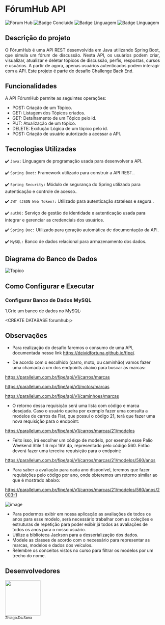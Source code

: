 # FórumHub API
![Fórum Hub](https://github.com/ThiagoDeSena/Forum-Hub/assets/110785400/7030cf6f-0f52-4be0-90cc-391384fdf964)
![Badge Concluído](http://img.shields.io/static/v1?label=STATUS&message=CONCLUÍDO&color=GREEN&style=for-the-badge)
![Badge Linguagem](http://img.shields.io/static/v1?label=LINGUAGEM&message=JAVA&color=yellow&style=for-the-badge)
![Badge Linguagem](http://img.shields.io/static/v1?label=API&message=Fórum_hub&color=blue&style=for-the-badge)

## Descrição do projeto 

<p align="justify">
O FórumHub é uma API REST desenvolvida em Java utilizando Spring Boot, que simula um fórum de discussão. Nesta API, os usuários podem criar, visualizar, 
atualizar e deletar tópicos de discussão, perfis, respostas, cursos e usuários. A partir de agora, apenas usuários autenticados podem interagir com a API. 
Este projeto é parte do desafio Challenge Back End.
</p>

## Funcionalidades

A API FórumHub permite as seguintes operações:

- POST: Criação de um Tópico.
- GET: Listagem dos Tópicos criados.
- GET: Detalhamento de um Tópico pelo id.
- PUT: Atualização de um tópico.
- DELETE: Exclução Lógica de um tópico pelo id.
- POST: Criação de usuário autorizado a acessar a API.

## Tecnologias Utilizadas

:heavy_check_mark: `Java:` Linguagem de programação usada para desenvolver a API. 

:heavy_check_mark: `Spring Boot:` Framework utilizado para construir a API REST..

:heavy_check_mark: `Spring Security:` Módulo de segurança do Spring utilizado para autenticação e controle de acesso..

:heavy_check_mark: `JWT (JSON Web Token):` Utilizado para autenticação stateless e segura..

:heavy_check_mark: `auth0:` Serviço de gestão de identidade e autenticação usada para integrar e gerenciar as credenciais dos usuários.

:heavy_check_mark: `Spring Doc:` Utilizado para geração automática de documentação da API.

:heavy_check_mark: `MySQL:` Banco de dados relacional para armazenamento dos dados.

## Diagrama do Banco de Dados

![Tópico](https://github.com/ThiagoDeSena/Forum-Hub/assets/110785400/70872da6-ea07-4446-80ce-8ef87854bf08)

## Como Configurar e Executar

<h3>Configurar Banco de Dados MySQL</h3>

 1.Crie um banco de dados no MySQL:

  <CREATE DATABASE forumhub;>

 ## Observações

 - Para realização do desafio faremos o consumo de uma API, documentada nesse link https://deividfortuna.github.io/fipe/.

- De acordo com o escolhido (carro, moto, ou caminhão) vamos fazer uma chamada a um dos endpoints abaixo para buscar as marcas:

https://parallelum.com.br/fipe/api/v1/carros/marcas

https://parallelum.com.br/fipe/api/v1/motos/marcas

https://parallelum.com.br/fipe/api/v1/caminhoes/marcas

- O retorno dessa requisição será uma lista com código e marca desejada. Caso o usuário queira por exemplo fazer uma consulta a modelos de carros da Fiat, que possui o código 21, terá que fazer uma nova requisição para o endpoint:
  
https://parallelum.com.br/fipe/api/v1/carros/marcas/21/modelos

- Feito isso, irá escolher um código de modelo, por exemplo esse Palio Weekend Stile 1.6 mpi 16V 4p, representado pelo código 560. Então deverá fazer uma terceira requisição para o endpoint:

https://parallelum.com.br/fipe/api/v1/carros/marcas/21/modelos/560/anos

- Para saber a avaliação para cada ano disponível, teremos que fazer requisições pelo código por ano, onde obteremos um retorno similar ao que é mostrado abaixo:
  
https://parallelum.com.br/fipe/api/v1/carros/marcas/21/modelos/560/anos/2003-1

![image](https://github.com/ThiagoDeSena/Tabela-Fipe/assets/110785400/882957d0-045a-42cf-a0b8-26c26447c1da)

- Para podermos exibir em nossa aplicação as avaliações de todos os anos para esse modelo, será necessário trabalhar com as coleções e estruturas de repetição para poder exibir já todos as avaliações de todos os anos para o nosso usuário.
- Utilize a biblioteca Jackson para a desserialização dos dados.
- Modele as classes de acordo com o necessário para representar as marcas, modelos e dados dos veículos.
- Relembre os conceitos vistos no curso para filtrar os modelos por um trecho do nome.


## Desenvolvedores

[<img src="https://avatars.githubusercontent.com/u/110785400?v=4" width=115><br><sub>Thiago De Sena</sub>](https://www.linkedin.com/in/thiago-de-sena-ab5b09179/)



